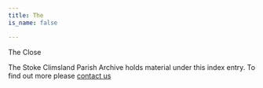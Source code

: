 ```yaml
---
title: The
is_name: false

---
```


The Close


The Stoke Climsland Parish Archive holds material under this index entry. To find out more please [contact us](/contact/)
